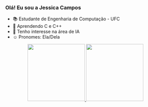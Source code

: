 ### Olá! Eu sou a Jessica Campos 

- 📚 Estudante de Engenharia de Computação - UFC 
- 🌱 Aprendendo C e C++
- 🔭 Tenho interesse na área de IA
- ☺️ Pronomes: Ela/Dela

<div align="center">
  <a href="https://github.com/jessic-campos">
  <img height="180em" src="https://github-readme-stats.vercel.app/api?username=jessic-campos&show_icons=true&theme=aura&include_all_commits=true&count_private=true"/>
  <img height="180em" src="https://github-readme-stats.vercel.app/api/top-langs/?username=jessic-campos&layout=compact&langs_count=7&theme=aura"/>
</div>

